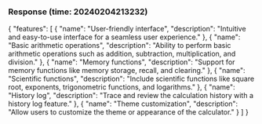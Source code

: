### Response (time: 20240204213232)

{
  "features": [
    {
      "name": "User-friendly interface",
      "description": "Intuitive and easy-to-use interface for a seamless user experience."
    },
    {
      "name": "Basic arithmetic operations",
      "description": "Ability to perform basic arithmetic operations such as addition, subtraction, multiplication, and division."
    },
    {
      "name": "Memory functions",
      "description": "Support for memory functions like memory storage, recall, and clearing."
    },
    {
      "name": "Scientific functions",
      "description": "Include scientific functions like square root, exponents, trigonometric functions, and logarithms."
    },
    {
      "name": "History log",
      "description": "Trace and review the calculation history with a history log feature."
    },
    {
      "name": "Theme customization",
      "description": "Allow users to customize the theme or appearance of the calculator."
    }
  ]
}